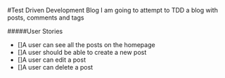 #Test Driven Development Blog
I am going to attempt to TDD a blog with posts, comments and tags

#####User Stories
- []A user can see all the posts on the homepage
- []A user should be able to create a new post
- []A user can edit a post
- []A user can delete a post